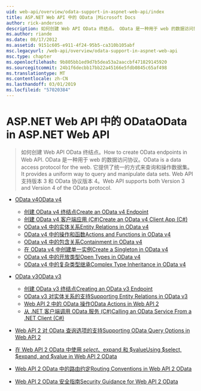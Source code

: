 ```yaml
---
uid: web-api/overview/odata-support-in-aspnet-web-api/index
title: ASP.NET Web API 中的 OData |Microsoft Docs
author: rick-anderson
description: 如何创建 Web API OData 终结点。 OData 是一种用于 web 的数据访问协议。 它提供了统一的方式来查询和操作数据集。 Web API s...
ms.author: riande
ms.date: 08/17/2012
ms.assetid: 9151c605-e911-4f24-95b5-ca310b105abf
msc.legacyurl: /web-api/overview/odata-support-in-aspnet-web-api
msc.type: chapter
ms.openlocfilehash: 9b805bb1ed9d7b5dea53a2aaccbf471829145920
ms.sourcegitcommit: 24b1f6decbb17bb22a45166e5fdb0845c65af498
ms.translationtype: MT
ms.contentlocale: zh-CN
ms.lasthandoff: 03/01/2019
ms.locfileid: "57020384"
---
```

<a name="odata-in-aspnet-web-api"></a><span data-ttu-id="29b27-106">ASP.NET Web API 中的 OData</span><span class="sxs-lookup"><span data-stu-id="29b27-106">OData in ASP.NET Web API</span></span>
====================
> <span data-ttu-id="29b27-107">如何创建 Web API OData 终结点。</span><span class="sxs-lookup"><span data-stu-id="29b27-107">How to create OData endpoints in Web API.</span></span> <span data-ttu-id="29b27-108">OData 是一种用于 web 的数据访问协议。</span><span class="sxs-lookup"><span data-stu-id="29b27-108">OData is a data access protocol for the web.</span></span> <span data-ttu-id="29b27-109">它提供了统一的方式来查询和操作数据集。</span><span class="sxs-lookup"><span data-stu-id="29b27-109">It provides a uniform way to query and manipulate data sets.</span></span> <span data-ttu-id="29b27-110">Web API 支持版本 3 和 OData 协议版本 4。</span><span class="sxs-lookup"><span data-stu-id="29b27-110">Web API supports both Version 3 and Version 4 of the OData protocol.</span></span>


- [<span data-ttu-id="29b27-111">OData v4</span><span class="sxs-lookup"><span data-stu-id="29b27-111">OData v4</span></span>](odata-v4/index.md)

    - [<span data-ttu-id="29b27-112">创建 OData v4 终结点</span><span class="sxs-lookup"><span data-stu-id="29b27-112">Create an OData v4 Endpoint</span></span>](odata-v4/create-an-odata-v4-endpoint.md)
    - [<span data-ttu-id="29b27-113">创建 OData v4 客户端应用 (C#)</span><span class="sxs-lookup"><span data-stu-id="29b27-113">Create an OData v4 Client App (C#)</span></span>](odata-v4/create-an-odata-v4-client-app.md)
    - [<span data-ttu-id="29b27-114">OData v4 中的实体关系</span><span class="sxs-lookup"><span data-stu-id="29b27-114">Entity Relations in OData v4</span></span>](odata-v4/entity-relations-in-odata-v4.md)
    - [<span data-ttu-id="29b27-115">OData v4 中的操作和函数</span><span class="sxs-lookup"><span data-stu-id="29b27-115">Actions and Functions in OData v4</span></span>](odata-v4/odata-actions-and-functions.md)
    - [<span data-ttu-id="29b27-116">OData v4 中的包含关系</span><span class="sxs-lookup"><span data-stu-id="29b27-116">Containment in OData v4</span></span>](odata-v4/odata-containment-in-web-api-22.md)
    - [<span data-ttu-id="29b27-117">在 OData v4 中创建单一实例</span><span class="sxs-lookup"><span data-stu-id="29b27-117">Create a Singleton in OData v4</span></span>](odata-v4/using-a-singleton-in-an-odata-endpoint-in-web-api-22.md)
    - [<span data-ttu-id="29b27-118">OData v4 中的开放类型</span><span class="sxs-lookup"><span data-stu-id="29b27-118">Open Types in OData v4</span></span>](odata-v4/use-open-types-in-odata-v4.md)
    - [<span data-ttu-id="29b27-119">OData v4 中的复杂类型继承</span><span class="sxs-lookup"><span data-stu-id="29b27-119">Complex Type Inheritance in OData v4</span></span>](odata-v4/complex-type-inheritance-in-odata-v4.md)
- [<span data-ttu-id="29b27-120">OData v3</span><span class="sxs-lookup"><span data-stu-id="29b27-120">OData v3</span></span>](odata-v3/index.md)

    - [<span data-ttu-id="29b27-121">创建 OData v3 终结点</span><span class="sxs-lookup"><span data-stu-id="29b27-121">Creating an OData v3 Endpoint</span></span>](odata-v3/creating-an-odata-endpoint.md)
    - [<span data-ttu-id="29b27-122">OData v3 对实体关系的支持</span><span class="sxs-lookup"><span data-stu-id="29b27-122">Supporting Entity Relations in OData v3</span></span>](odata-v3/working-with-entity-relations.md)
    - [<span data-ttu-id="29b27-123">Web API 2 中的 OData 操作</span><span class="sxs-lookup"><span data-stu-id="29b27-123">OData Actions in Web API 2</span></span>](odata-v3/odata-actions.md)
    - [<span data-ttu-id="29b27-124">从 .NET 客户端调用 OData 服务 (C#)</span><span class="sxs-lookup"><span data-stu-id="29b27-124">Calling an OData Service From a .NET Client (C#)</span></span>](odata-v3/calling-an-odata-service-from-a-net-client.md)
- [<span data-ttu-id="29b27-125">Web API 2 对 OData 查询选项的支持</span><span class="sxs-lookup"><span data-stu-id="29b27-125">Supporting OData Query Options in Web API 2</span></span>](supporting-odata-query-options.md)
- [<span data-ttu-id="29b27-126">在 Web API 2 OData 中使用 $select、$expand 和 $value</span><span class="sxs-lookup"><span data-stu-id="29b27-126">Using $select, $expand, and $value in Web API 2 OData</span></span>](using-select-expand-and-value.md)
- [<span data-ttu-id="29b27-127">Web API 2 OData 中的路由约定</span><span class="sxs-lookup"><span data-stu-id="29b27-127">Routing Conventions in Web API 2 OData</span></span>](odata-routing-conventions.md)
- [<span data-ttu-id="29b27-128">Web API 2 OData 安全指南</span><span class="sxs-lookup"><span data-stu-id="29b27-128">Security Guidance for Web API 2 OData</span></span>](odata-security-guidance.md)
